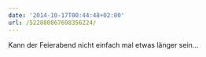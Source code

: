 ```yaml
---
date: '2014-10-17T00:44:48+02:00'
url: /522880867698356224/
---
```

Kann der Feierabend nicht einfach mal etwas länger sein...
